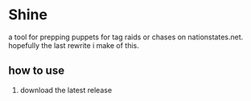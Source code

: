 # Shine
a tool for prepping puppets for tag raids or chases on nationstates.net. hopefully the last rewrite i make of this.
## how to use
1. download the latest release
